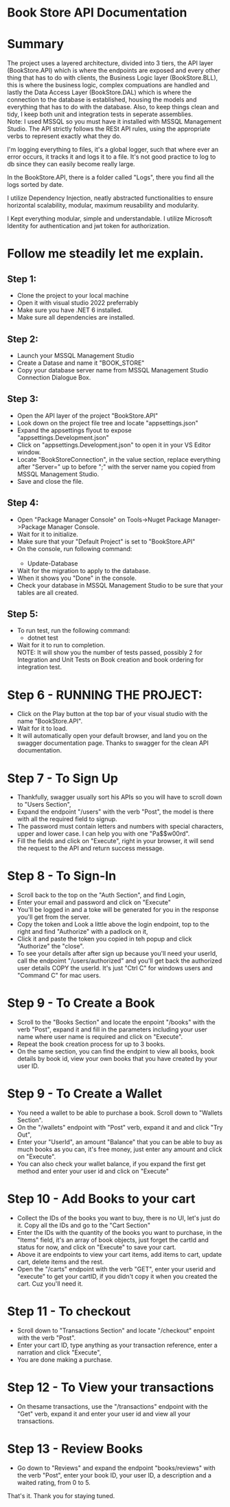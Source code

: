 # Book Store API Documentation

# Summary <br>
The project uses a layered architecture, divided into 3 tiers, the API layer (BookStore.API) which is where the endpoints are exposed and every other thing that has to do with clients, the Business Logic layer (BookStore.BLL), this is where the business logic, complex compuations are handled and lastly the Data Access Layer (BookStore.DAL) which is where the connection to the database is established, housing the models and everything that has to do with the database. Also, to keep things clean and tidy, I keep both unit and integration tests in seperate assemblies.<br>
Note: I used MSSQL so you must have it installed with MSSQL Management Studio. The API strictly follows the RESt API rules, using the appropriate verbs to represent exactly what they do.

I'm logging everything to files, it's a global logger, such that where ever an error occurs, it tracks it and logs it to a file. It's not good practice to log to db since they can easily become really large.

In the BookStore.API, there is a folder called "Logs", there you find all the logs sorted by date.

I utilize Dependency Injection, neatly abstracted functionalities to ensure horizontal scalability, modular, maximum reusability and modularity.

I Kept everything modular, simple and understandable. I utilize Microsoft Identity for authentication and jwt token for authorization.

# Follow me steadily let me explain.

## Step 1:<br>
 - Clone the project to your local machine
 - Open it with visual studio 2022 preferrably 
 - Make sure you have .NET 6 installed.
 - Make sure all dependencies are installed.

## Step 2:<br>
  - Launch your MSSQL Management Studio
  - Create a Datase and name it "BOOK_STORE"
  - Copy your database server name from MSSQL Management Studio Connection Dialogue Box.

## Step 3:<br>
  - Open the API layer of the project "BookStore.API"
  - Look down on the project file tree and locate "appsettings.json"
  - Expand the appsettings flyout to expose "appsettings.Development.json"
  - Click on "appsettings.Development.json" to open it in your VS Editor window.
  - Locate "BookStoreConnection", in the value section, replace everything after "Server=" up to before ";" with the server name you copied from MSSQL Management Studio.
  - Save and close the file.

## Step 4:<br>
 - Open "Package Manager Console" on Tools->Nuget Package Manager->Package Manager Console.
 - Wait for it to initialize.
 - Make sure that your "Default Project" is set to "BookStore.API"
 - On the console, run following command: <br><br>
   *  Update-Database
 - Wait for the migration to apply to the database.
 - When it shows you "Done" in the console.
 - Check your database in MSSQL Management Studio to be sure that your tables are all created.

## Step 5:<br>
  - To run test, run the following command:
    * dotnet test
  - Wait for it to run to completion. <br> NOTE: It will show you the number of tests passed, possibly 2 for Integration and Unit Tests on Book creation and book ordering for integration test.

# Step 6 - RUNNING THE PROJECT:<br>
  - Click on the Play button at the top bar of your visual studio with the name "BookStore.API".
  - Wait for it to load.
  - It will automatically open your default browser, and land you on the swagger documentation page. Thanks to swagger for the clean API documentation.

# Step 7 - To Sign Up
  - Thankfully, swagger usually sort his APIs so you will have to scroll down to "Users Section",
  - Expand the endpoint "/users" with the verb "Post", the model is there with all the required field to signup.
  - The password must contain letters and numbers with special characters, upper and lower case. I can help you with one "Pa$$w00rd".
  - Fill the fields and click on "Execute", right in your browser, it will send the request to the API and return success message.

# Step 8 - To Sign-In
  - Scroll back to the top on the "Auth Section", and find Login,
  - Enter your email and password and click on "Execute"
  - You'll be logged in and a toke will be generated for you in the response you'll get from the server.
  - Copy the token and Look a little above the login endpoint, top to the right and find "Authorize" with a padlock on it,
  - Click it and paste the token you copied in teh popup and click "Authorize" the "close".
  - To see your details after after sign up because you'll need your userId, call the endpoimt "/users/authorized" and you'll get back the authorized user details COPY the userId. It's just "Ctrl C" for windows users and "Command C" for mac users.

# Step 9 - To Create a Book
  - Scroll to the "Books Section" and locate the enpoint "/books" with the verb "Post", expand it and fill in the parameters including your user name where user name is required and click on "Execute".
  - Repeat the book creation process for up to 3 books.
  - On the same section, you can find the endpint to view all books, book details by book id, view your own books that you have created by your user ID.

# Step 9 - To Create a Wallet
  - You need a wallet to be able to purchase a book. Scroll down to "Wallets Section".
  - On the "/wallets" endpoint with "Post" verb, expand it and and click "Try Out", 
  - Enter your "UserId", an amount "Balance" that you can be able to buy as much books as you can, it's free money, just enter any amount and click on "Execute".
  - You can also check your wallet balance, if you expand the first get method and enter your user id and click on "Execute"

# Step 10 - Add Books to your cart
  - Collect the IDs of the books you want to buy, there is no UI, let's just do it. Copy all the IDs and go to the "Cart Section"
  - Enter the IDs with the quantity of the books you want to purchase, in the "Items" field, it's an array of book objects, just forget the cartId and status for now, and click on "Execute" to save your cart.
  - Above it are endpoints to view your cart items, add items to cart, update cart, delete items and the rest.
  - Open the "/carts" endpoint with the verb "GET", enter your userid and "execute" to get your cartID, if you didn't copy it when you created the cart. Cuz you'll need it.

# Step 11 - To checkout
  - Scroll down to "Transactions Section" and locate "/checkout" enpoint with the verb "Post".
  - Enter your cart ID, type anything as your transaction reference, enter a narration and click "Execute",
  - You are done making a purchase.

# Step 12 - To View your transactions
  - On thesame transactions, use the "/transactions" endpoint with the "Get" verb, expand it and enter your user id and view all  your transactions.

# Step 13 - Review Books
  - Go down to "Reviews" and expand the endpoint "books/reviews" with the verb "Post", enter your book ID, your user ID, a description and a waited rating, from 0 to 5.


That's it.
Thank you for staying tuned.
